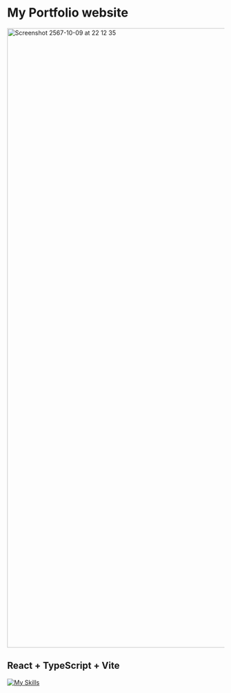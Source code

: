 # My Portfolio website

<img width="1433" alt="Screenshot 2567-10-09 at 22 12 35" src="https://github.com/user-attachments/assets/b436565f-e0e7-4588-94a8-1568dd7409de">


## React + TypeScript + Vite
[![My Skills](https://skillicons.dev/icons?i=react,ts,vite&perline=10)](https://skillicons.dev)




